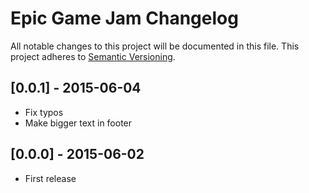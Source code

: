 # Epic Game Jam Changelog
All notable changes to this project will be documented in this file.
This project adheres to [Semantic Versioning](http://semver.org/).

## [0.0.1] - 2015-06-04

- Fix typos
- Make bigger text in footer


## [0.0.0] - 2015-06-02

- First release
